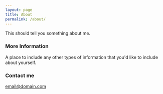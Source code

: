 ```yaml
---
layout: page
title: About
permalink: /about/
---
```


This should tell you something about me.

### More Information

A place to include any other types of information that you'd like to include about yourself.

### Contact me

[email@domain.com](mailto:email@domain.com)
